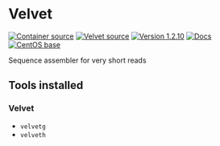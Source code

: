 # Velvet

[![Container source](https://img.shields.io/static/v1?label=Container%20Source&message=GitHub&color=lightgrey&logo=github&style=flat-square)](https://github.com/MillironX/singularity-builds/tree/master/velvet)
[![Velvet source](https://img.shields.io/static/v1?label=Velvet%20Source&message=GitHub&color=lightgrey&logo=github&style=flat-square)](http://github.com/dzerbino/velvet/tree/master)
[![Version 1.2.10](https://img.shields.io/static/v1?label=Latest%20version&message=1.2.10&color=yellowgreen&logo=linuxcontainers&style=flat-square)](https://cloud.sylabs.io/library/millironx/default/velvet)
[![Docs](https://img.shields.io/static/v1?label=Docs&message=PDF&color=blue&style=flat-square)](https://www.ebi.ac.uk/~zerbino/velvet/Manual.pdf)
[![CentOS base](https://img.shields.io/static/v1?label=Base%20image&message=CentOS&color=9fcf32&logo=centos&style=flat-square)](https://www.centos.org/)

Sequence assembler for very short reads

## Tools installed

### Velvet

- `velvetg`
- `velveth`
